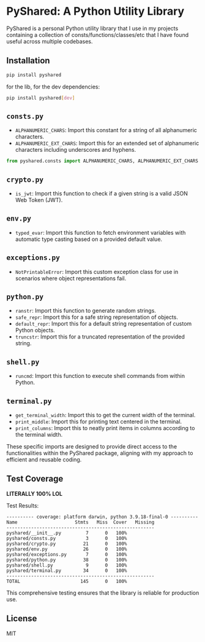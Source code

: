 # PyShared: A Python Utility Library

PyShared is a personal Python utility library that I use in my projects containing a collection of consts/functions/classes/etc that I have found useful across multiple codebases.

## Installation

```bash
pip install pyshared
```

for the lib, for the dev dependencies:

```bash
pip install pyshared[dev]
```

## `consts.py`

- `ALPHANUMERIC_CHARS`: Import this constant for a string of all alphanumeric characters.
- `ALPHANUMERIC_EXT_CHARS`: Import this for an extended set of alphanumeric characters including underscores and hyphens.

```python
from pyshared.consts import ALPHANUMERIC_CHARS, ALPHANUMERIC_EXT_CHARS
```

## `crypto.py`

- `is_jwt`: Import this function to check if a given string is a valid JSON Web Token (JWT).

## `env.py`

- `typed_evar`: Import this function to fetch environment variables with automatic type casting based on a provided default value.

## `exceptions.py`

- `NotPrintableError`: Import this custom exception class for use in scenarios where object representations fail.

## `python.py`

- `ranstr`: Import this function to generate random strings.
- `safe_repr`: Import this for a safe string representation of objects.
- `default_repr`: Import this for a default string representation of custom Python objects.
- `truncstr`: Import this for a truncated representation of the provided string.

## `shell.py`

- `runcmd`: Import this function to execute shell commands from within Python.

## `terminal.py`

- `get_terminal_width`: Import this to get the current width of the terminal.
- `print_middle`: Import this for printing text centered in the terminal.
- `print_columns`: Import this to neatly print items in columns according to the terminal width.

These specific imports are designed to provide direct access to the functionalities within the PyShared package, aligning with my approach to efficient and reusable coding.

## Test Coverage

**LITERALLY 100% LOL**

Test Results:

```
---------- coverage: platform darwin, python 3.9.18-final-0 ----------
Name                     Stmts   Miss  Cover   Missing
------------------------------------------------------
pyshared/__init__.py         7      0   100%
pyshared/consts.py           3      0   100%
pyshared/crypto.py          21      0   100%
pyshared/env.py             26      0   100%
pyshared/exceptions.py       7      0   100%
pyshared/python.py          38      0   100%
pyshared/shell.py            9      0   100%
pyshared/terminal.py        34      0   100%
------------------------------------------------------
TOTAL                      145      0   100%
```

This comprehensive testing ensures that the library is reliable for production use.

## License

MIT

